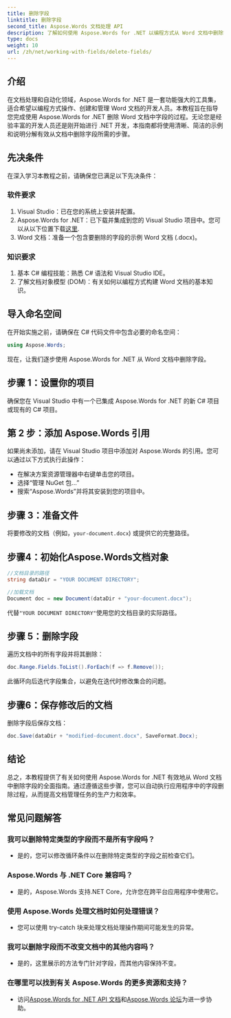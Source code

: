```yaml
---
title: 删除字段
linktitle: 删除字段
second_title: Aspose.Words 文档处理 API
description: 了解如何使用 Aspose.Words for .NET 以编程方式从 Word 文档中删除字段。带有代码示例的清晰分步指南。
type: docs
weight: 10
url: /zh/net/working-with-fields/delete-fields/
---
```


## 介绍

在文档处理和自动化领域，Aspose.Words for .NET 是一套功能强大的工具集，适合希望以编程方式操作、创建和管理 Word 文档的开发人员。本教程旨在指导您完成使用 Aspose.Words for .NET 删除 Word 文档中字段的过程。无论您是经验丰富的开发人员还是刚开始进行 .NET 开发，本指南都将使用清晰、简洁的示例和说明分解有效从文档中删除字段所需的步骤。

## 先决条件

在深入学习本教程之前，请确保您已满足以下先决条件：

### 软件要求

1. Visual Studio：已在您的系统上安装并配置。
2.  Aspose.Words for .NET：已下载并集成到您的 Visual Studio 项目中。您可以从以下位置下载[这里](https://releases.aspose.com/words/net/).
3. Word 文档：准备一个包含要删除的字段的示例 Word 文档 (.docx)。

### 知识要求

1. 基本 C# 编程技能：熟悉 C# 语法和 Visual Studio IDE。
2. 了解文档对象模型 (DOM)：有关如何以编程方式构建 Word 文档的基本知识。

## 导入命名空间

在开始实施之前，请确保在 C# 代码文件中包含必要的命名空间：

```csharp
using Aspose.Words;
```

现在，让我们逐步使用 Aspose.Words for .NET 从 Word 文档中删除字段。

## 步骤 1：设置你的项目

确保您在 Visual Studio 中有一个已集成 Aspose.Words for .NET 的新 C# 项目或现有的 C# 项目。

## 第 2 步：添加 Aspose.Words 引用

如果尚未添加，请在 Visual Studio 项目中添加对 Aspose.Words 的引用。您可以通过以下方式执行此操作：
   - 在解决方案资源管理器中右键单击您的项目。
   - 选择“管理 NuGet 包...”
   - 搜索“Aspose.Words”并将其安装到您的项目中。

## 步骤 3：准备文件

将要修改的文档（例如，`your-document.docx`) 或提供它的完整路径。

## 步骤4：初始化Aspose.Words文档对象

```csharp
//文档目录的路径
string dataDir = "YOUR DOCUMENT DIRECTORY";

//加载文档
Document doc = new Document(dataDir + "your-document.docx");
```

代替`"YOUR DOCUMENT DIRECTORY"`使用您的文档目录的实际路径。

## 步骤 5：删除字段

遍历文档中的所有字段并将其删除：

```csharp
doc.Range.Fields.ToList().ForEach(f => f.Remove());
```

此循环向后迭代字段集合，以避免在迭代时修改集合的问题。

## 步骤6：保存修改后的文档

删除字段后保存文档：

```csharp
doc.Save(dataDir + "modified-document.docx", SaveFormat.Docx);
```

## 结论

总之，本教程提供了有关如何使用 Aspose.Words for .NET 有效地从 Word 文档中删除字段的全面指南。通过遵循这些步骤，您可以自动执行应用程序中的字段删除过程，从而提高文档管理任务的生产力和效率。

## 常见问题解答

### 我可以删除特定类型的字段而不是所有字段吗？
   - 是的，您可以修改循环条件以在删除特定类型的字段之前检查它们。

### Aspose.Words 与 .NET Core 兼容吗？
   - 是的，Aspose.Words 支持.NET Core，允许您在跨平台应用程序中使用它。

### 使用 Aspose.Words 处理文档时如何处理错误？
   - 您可以使用 try-catch 块来处理文档处理操作期间可能发生的异常。

### 我可以删除字段而不改变文档中的其他内容吗？
   - 是的，这里展示的方法专门针对字段，而其他内容保持不变。

### 在哪里可以找到有关 Aspose.Words 的更多资源和支持？
   - 访问[Aspose.Words for .NET API 文档](https://reference.aspose.com/words/net/)和[Aspose.Words 论坛](https://forum.aspose.com/c/words/8)为进一步协助。
